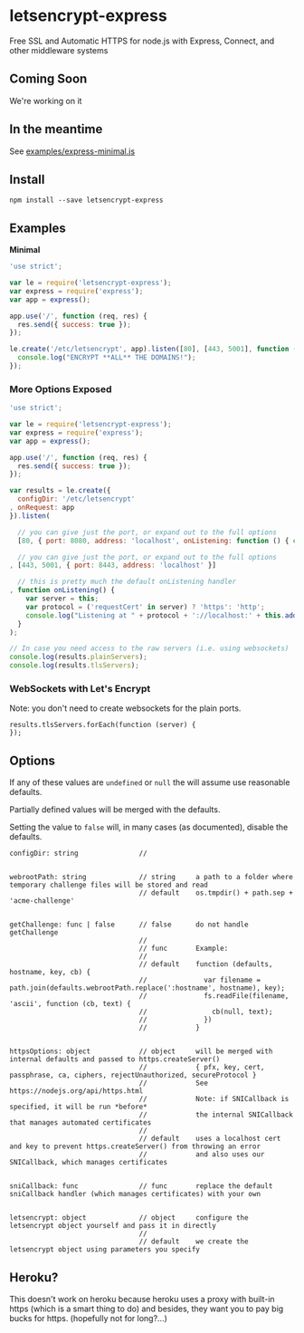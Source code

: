 # letsencrypt-express

Free SSL and Automatic HTTPS for node.js with Express, Connect, and other middleware systems

## Coming Soon

We're working on it

## In the meantime

See [examples/express-minimal.js](https://github.com/Daplie/node-letsencrypt/blob/master/examples/express-minimal.js)

## Install

```
npm install --save letsencrypt-express
```

## Examples

**Minimal**

```javascript
'use strict';

var le = require('letsencrypt-express');
var express = require('express');
var app = express();

app.use('/', function (req, res) {
  res.send({ success: true });
});

le.create('/etc/letsencrypt', app).listen([80], [443, 5001], function () {
  console.log("ENCRYPT **ALL** THE DOMAINS!");
});
```

### More Options Exposed

```javascript
'use strict';

var le = require('letsencrypt-express');
var express = require('express');
var app = express();

app.use('/', function (req, res) {
  res.send({ success: true });
});

var results = le.create({
  configDir: '/etc/letsencrypt'
, onRequest: app
}).listen(

  // you can give just the port, or expand out to the full options
  [80, { port: 8080, address: 'localhost', onListening: function () { console.log('http://localhost'); } }]

  // you can give just the port, or expand out to the full options
, [443, 5001, { port: 8443, address: 'localhost' }]

  // this is pretty much the default onListening handler
, function onListening() {
    var server = this;
    var protocol = ('requestCert' in server) ? 'https': 'http';
    console.log("Listening at " + protocol + '://localhost:' + this.address().port);
  }
);

// In case you need access to the raw servers (i.e. using websockets)
console.log(results.plainServers);
console.log(results.tlsServers);
```

### WebSockets with Let's Encrypt

Note: you don't need to create websockets for the plain ports.

```
results.tlsServers.forEach(function (server) {
});
```

## Options

If any of these values are `undefined` or `null` the will assume use reasonable defaults.

Partially defined values will be merged with the defaults.

Setting the value to `false` will, in many cases (as documented), disable the defaults.

```
configDir: string               //


webrootPath: string             // string     a path to a folder where temporary challenge files will be stored and read
                                // default    os.tmpdir() + path.sep + 'acme-challenge'


getChallenge: func | false      // false      do not handle getChallenge
                                //
                                // func       Example:
                                //
                                // default    function (defaults, hostname, key, cb) {
                                //              var filename = path.join(defaults.webrootPath.replace(':hostname', hostname), key);
                                //              fs.readFile(filename, 'ascii', function (cb, text) {
                                //                cb(null, text);
                                //              })
                                //            }


httpsOptions: object            // object     will be merged with internal defaults and passed to https.createServer()
                                //            { pfx, key, cert, passphrase, ca, ciphers, rejectUnauthorized, secureProtocol }
                                //            See https://nodejs.org/api/https.html
                                //            Note: if SNICallback is specified, it will be run *before*
                                //            the internal SNICallback that manages automated certificates
                                //
                                // default    uses a localhost cert and key to prevent https.createServer() from throwing an error
                                //            and also uses our SNICallback, which manages certificates


sniCallback: func               // func       replace the default sniCallback handler (which manages certificates) with your own


letsencrypt: object             // object     configure the letsencrypt object yourself and pass it in directly
                                //
                                // default    we create the letsencrypt object using parameters you specify
```

## Heroku?

This doesn't work on heroku because heroku uses a proxy with built-in https
(which is a smart thing to do) and besides, they want you to pay big bucks
for https. (hopefully not for long?...)
